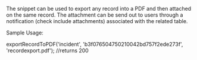 
The snippet can be used to export any record into a PDF and then attached on the same record. The attachment can be send out to users through a notification (check include attachments) associated with the related table.

Sample Usage:

exportRecordToPDF('incident', 'b3f076504750210042bd757f2ede273f', 'recordexport.pdf');  //returns 200
